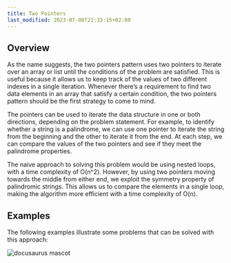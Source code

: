 ```yaml
---
title: Two Pointers
last_modified: 2023-07-08T21:33:15+02:00
---
```


## Overview
As the name suggests, the two pointers pattern uses two pointers to iterate over an array or list until the conditions of the problem are satisfied. This is useful because it allows us to keep track of the values of two different indexes in a single iteration. Whenever there’s a requirement to find two data elements in an array that satisfy a certain condition, the two pointers pattern should be the first strategy to come to mind.

The pointers can be used to iterate the data structure in one or both directions, depending on the problem statement. For example, to identify whether a string is a palindrome, we can use one pointer to iterate the string from the beginning and the other to iterate it from the end. At each step, we can compare the values of the two pointers and see if they meet the palindrome properties.

The naive approach to solving this problem would be using nested loops, with a time complexity of O(n^2). However, by using two pointers moving towards the middle from either end, we exploit the symmetry property of palindromic strings. This allows us to compare the elements in a single loop, making the algorithm more efficient with a time complexity of O(n).

## Examples
The following examples illustrate some problems that can be solved with this approach:

<img src="/img/test.png" alt="docusaurus mascot" />